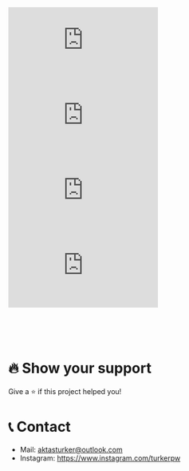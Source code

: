 [![stars](https://img.shields.io/github/stars/Trker4ktas/README.md?color=yellow&logo=github&style=for-the-badge)](https://github.com/Trker4ktas/README.md)
[![license](https://img.shields.io/github/license/Trker4ktas/LISENCE.md?logo=github&style=for-the-badge)](https://github.com/Trker4ktas/LISENCE.md)
[![forks](https://img.shields.io/github/forks/Trker4ktas/README.md?color=green&logo=github&style=for-the-badge)](https://github.com/Trker4ktas/README.md)
[![issues](https://img.shields.io/github/issues/Trker4ktas/README.md?color=red&logo=github&style=for-the-badge)](https://github.com/Trker4ktas/README.md)

<p align="center">
  <p align="center">
    <br />
    <br />
    <br />
  
  </p>
</p>

# 🔥 Show your support

Give a ⭐️ if this project helped you!

# 📞 Contact

-   Mail: aktasturker@outlook.com
-   Instagram: https://www.instagram.com/turkerpw
